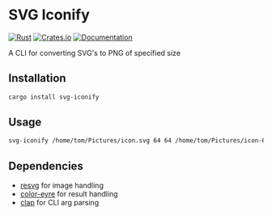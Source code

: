 # SVG Iconify
[![Rust][action-badge]][action-url]
[![Crates.io][crates-badge]][crates-url]
[![Documentation][docs-badge]][docs-url]

[action-badge]: https://github.com/TommyGymer/svg-inconify/actions/workflows/rust.yml/badge.svg
[action-url]: https://github.com/TommyGymer/svg-inconify/actions/workflows/rust.yml
[crates-badge]: https://img.shields.io/crates/v/svg-iconify.svg
[crates-url]: https://crates.io/crates/svg-iconify
[docs-badge]: https://docs.rs/svg-iconify/badge.svg
[docs-url]: https://docs.rs/svg-iconify

A CLI for converting SVG's to PNG of specified size

## Installation
```bash
cargo install svg-iconify
```

## Usage
```bash
svg-iconify /home/tom/Pictures/icon.svg 64 64 /home/tom/Pictures/icon-64x64.png
```

## Dependencies
- [resvg](https://crates.io/crates/resvg) for image handling
- [color-eyre](https://crates.io/crates/color-eyre) for result handling
- [clap](https://crates.io/crates/clap) for CLI arg parsing
